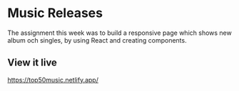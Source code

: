 # Music Releases
The assignment this week was to build a responsive page which shows new album och singles, by using React and creating components.


## View it live

https://top50music.netlify.app/
